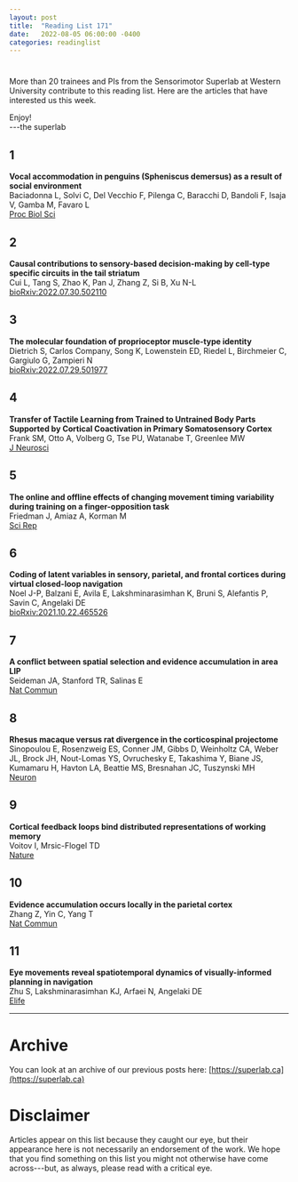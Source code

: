 ```yaml
---
layout: post
title:  "Reading List 171"
date:   2022-08-05 06:00:00 -0400
categories: readinglist
---
```


# 

More than 20 trainees and PIs from the Sensorimotor Superlab at Western University contribute to this reading list. Here are the articles that have interested us this week.

Enjoy!  
---the superlab

## 1
**Vocal accommodation in penguins (Spheniscus demersus) as a result of social environment**  
Baciadonna L, Solvi C, Del Vecchio F, Pilenga C, Baracchi D, Bandoli F, Isaja V, Gamba M, Favaro L  
[Proc Biol Sci](https://dx.doi.org/10.1098/rspb.2022.0626)

## 2
**Causal contributions to sensory-based decision-making by cell-type specific circuits in the tail striatum**  
Cui L, Tang S, Zhao K, Pan J, Zhang Z, Si B, Xu N-L  
[bioRxiv:2022.07.30.502110](https://www.biorxiv.org/content/10.1101/2022.07.30.502110v1)

## 3
**The molecular foundation of proprioceptor muscle-type identity**  
Dietrich S, Carlos Company, Song K, Lowenstein ED, Riedel L, Birchmeier C, Gargiulo G, Zampieri N  
[bioRxiv:2022.07.29.501977](https://www.biorxiv.org/content/10.1101/2022.07.29.501977v1)

## 4
**Transfer of Tactile Learning from Trained to Untrained Body Parts Supported by Cortical Coactivation in Primary Somatosensory Cortex**  
Frank SM, Otto A, Volberg G, Tse PU, Watanabe T, Greenlee MW  
[J Neurosci](https://dx.doi.org/10.1523/JNEUROSCI.0301-22.2022)

## 5
**The online and offline effects of changing movement timing variability during training on a finger-opposition task**  
Friedman J, Amiaz A, Korman M  
[Sci Rep](https://www.nature.com/articles/s41598-022-16335-8)

## 6
**Coding of latent variables in sensory, parietal, and frontal cortices during virtual closed-loop navigation**  
Noel J-P, Balzani E, Avila E, Lakshminarasimhan K, Bruni S, Alefantis P, Savin C, Angelaki DE  
[bioRxiv:2021.10.22.465526](https://www.biorxiv.org/content/10.1101/2021.10.22.465526v2)

## 7
**A conflict between spatial selection and evidence accumulation in area LIP**  
Seideman JA, Stanford TR, Salinas E  
[Nat Commun](https://dx.doi.org/10.1038/s41467-022-32209-z)

## 8
**Rhesus macaque versus rat divergence in the corticospinal projectome**  
Sinopoulou E, Rosenzweig ES, Conner JM, Gibbs D, Weinholtz CA, Weber JL, Brock JH, Nout-Lomas YS, Ovruchesky E, Takashima Y, Biane JS, Kumamaru H, Havton LA, Beattie MS, Bresnahan JC, Tuszynski MH  
[Neuron](https://dx.doi.org/10.1016/j.neuron.2022.07.002)

## 9
**Cortical feedback loops bind distributed representations of working memory**  
Voitov I, Mrsic-Flogel TD  
[Nature](https://dx.doi.org/10.1038/s41586-022-05014-3)

## 10
**Evidence accumulation occurs locally in the parietal cortex**  
Zhang Z, Yin C, Yang T  
[Nat Commun](https://dx.doi.org/10.1038/s41467-022-32210-6)

## 11
**Eye movements reveal spatiotemporal dynamics of visually-informed planning in navigation**  
Zhu S, Lakshminarasimhan KJ, Arfaei N, Angelaki DE  
[Elife](https://dx.doi.org/10.7554/eLife.73097)


---
# Archive
You can look at an archive of our previous posts here: [https://superlab.ca](https://superlab.ca)


# Disclaimer
Articles appear on this list because they caught our eye, but their appearance here is not necessarily an endorsement of the work. We hope that you find something on this list you might not otherwise have come across---but, as always, please read with a critical eye.

